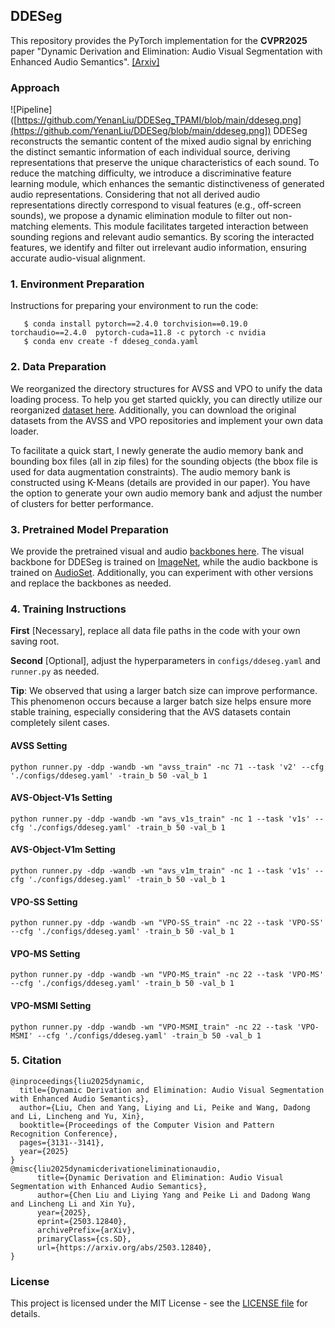 ## DDESeg

This repository provides the PyTorch implementation for the **CVPR2025** paper "Dynamic Derivation and Elimination: Audio Visual Segmentation with Enhanced Audio Semantics". [[Arxiv]](https://arxiv.org/abs/2503.12840)

### Approach
![Pipeline]([https://github.com/YenanLiu/DDESeg_TPAMI/blob/main/ddeseg.png](https://github.com/YenanLiu/DDESeg/blob/main/ddeseg.png])
DDESeg reconstructs the semantic content of the mixed audio signal by enriching the distinct semantic information of each individual source, deriving representations that preserve the unique characteristics of each sound. To reduce the matching difficulty, we introduce a discriminative feature learning module, which enhances the semantic distinctiveness of generated audio representations. Considering that not all derived audio representations directly correspond to visual features (e.g., off-screen sounds), we propose a dynamic elimination module to filter out non-matching elements. This module facilitates targeted interaction between sounding regions and relevant audio semantics. By scoring the interacted features, we identify and filter out irrelevant audio information, ensuring accurate audio-visual alignment.

### 1. Environment Preparation

Instructions for preparing your environment to run the code:
```
   $ conda install pytorch==2.4.0 torchvision==0.19.0 torchaudio==2.4.0  pytorch-cuda=11.8 -c pytorch -c nvidia
   $ conda env create -f ddeseg_conda.yaml
```
### 2. Data Preparation
We reorganized the directory structures for AVSS and VPO to unify the data loading process. To help you get started quickly, you can directly utilize our reorganized [dataset here](https://huggingface.co/datasets/Yenan/DDESeg/tree/main). Additionally, you can download the original datasets from the AVSS and VPO repositories and implement your own data loader.

To facilitate a quick start, I newly generate the audio memory bank and bounding box files (all in zip files) for the sounding objects (the bbox file is used for data augmentation constraints). The audio memory bank is constructed using K-Means (details are provided in our paper). You have the option to generate your own audio memory bank and adjust the number of clusters for better performance.

### 3. Pretrained Model Preparation
We provide the pretrained visual and audio [backbones here](https://huggingface.co/datasets/Yenan/DDESeg/tree/main). The visual backbone for DDESeg is trained on [ImageNet](https://image-net.org/index.php), while the audio backbone is trained on [AudioSet](https://research.google.com/audioset/). Additionally, you can experiment with other versions and replace the backbones as needed.

### 4. Training Instructions
**First** [Necessary], replace all data file paths in the code with your own saving root.

**Second** [Optional], adjust the hyperparameters in `configs/ddeseg.yaml` and `runner.py` as needed.

**Tip**: We observed that using a larger batch size can improve performance. This phenomenon occurs because a larger batch size helps ensure more stable training, especially considering that the AVS datasets contain completely silent cases.

#### AVSS Setting
```
python runner.py -ddp -wandb -wn "avss_train" -nc 71 --task 'v2' --cfg './configs/ddeseg.yaml' -train_b 50 -val_b 1
```
#### AVS-Object-V1s Setting
```
python runner.py -ddp -wandb -wn "avs_v1s_train" -nc 1 --task 'v1s' --cfg './configs/ddeseg.yaml' -train_b 50 -val_b 1
```
#### AVS-Object-V1m Setting
```
python runner.py -ddp -wandb -wn "avs_v1m_train" -nc 1 --task 'v1s' --cfg './configs/ddeseg.yaml' -train_b 50 -val_b 1 
```

#### VPO-SS Setting
```
python runner.py -ddp -wandb -wn "VPO-SS_train" -nc 22 --task 'VPO-SS' --cfg './configs/ddeseg.yaml' -train_b 50 -val_b 1 
```
#### VPO-MS Setting
```
python runner.py -ddp -wandb -wn "VPO-MS_train" -nc 22 --task 'VPO-MS' --cfg './configs/ddeseg.yaml' -train_b 50 -val_b 1
```
#### VPO-MSMI Setting
```
python runner.py -ddp -wandb -wn "VPO-MSMI_train" -nc 22 --task 'VPO-MSMI' --cfg './configs/ddeseg.yaml' -train_b 50 -val_b 1
```
### 5. Citation

```
@inproceedings{liu2025dynamic,
  title={Dynamic Derivation and Elimination: Audio Visual Segmentation with Enhanced Audio Semantics},
  author={Liu, Chen and Yang, Liying and Li, Peike and Wang, Dadong and Li, Lincheng and Yu, Xin},
  booktitle={Proceedings of the Computer Vision and Pattern Recognition Conference},
  pages={3131--3141},
  year={2025}
}
@misc{liu2025dynamicderivationeliminationaudio,
      title={Dynamic Derivation and Elimination: Audio Visual Segmentation with Enhanced Audio Semantics}, 
      author={Chen Liu and Liying Yang and Peike Li and Dadong Wang and Lincheng Li and Xin Yu},
      year={2025},
      eprint={2503.12840},
      archivePrefix={arXiv},
      primaryClass={cs.SD},
      url={https://arxiv.org/abs/2503.12840}, 
}
```
### License
This project is licensed under the MIT License - see the [LICENSE file](https://github.com/YenanLiu/DDESeg_TPAMI/blob/main/LICENSE) for details.
